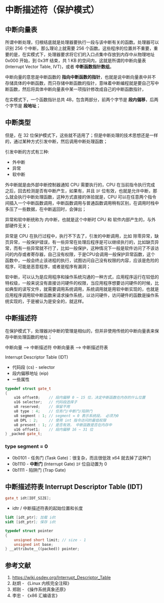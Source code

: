 # 中断描述符（保护模式）

## 中断向量表

所谓中断处理，归根结底就是处理器要执行一段与该中断有关的函数。处理器可以识别 256 个中断，那么理论上就需要 256 个函数。这些程序的位置并不重要，重要的是，在实模式下，处理器要求将它们的入口点集中存放到内存中从物理地址 0x000 开始，到 0x3ff 结束，共 1 KB 的空间内，这就是所谓的中断向量表(Interrupt Vector Table, IVT)，或者 **中断函数指针数组**。

中断向量的意思是中断函数的 **指向中断函数的指针**，也就是说中断向量表中并不存储具体的中断函数，而只存储中断函数的指针，意味着中断编程就是要自己写中断函数，然后将具体中断向量表中某一项指针修改成自己的中断函数指针，

在实模式下，一个函数指针总共 4B，包含两部分，前两个字节是 **段内偏移**，后两个字节是 **段地址**；

## 中断类型

但是，在 32 位保护模式下，这些就不适用了；但是中断处理的技术思想还是一样的，通过某种方式引发中断，然后调用中断处理函数；

引发中断的方式有三种:

- 外中断
- 异常
- 软中断

外中断就是由外部中断控制器通知 CPU 需要执行的，CPU 在当前指令执行完成之后，回去检测是否有中断产生，如果有，并且 `IF` 位有效，也就是允许中断，那么就会执行中断处理函数，这种方式直接的体验就是，CPU 可以在任意两个指令间插入一个中断函数调用，中断函数调用与普通函数调用稍有区别，在调用时栈中多压了一些数据，在中断返回时，会弹出；

异常和软中断统称为 内中断，也就是这个中断时 CPU 和 软件内部产生的，与外部硬件无关；

异常是 CPU 在执行过程中，执行不下去了，引发的中断调用，比如 除零异常，缺页异常，一般保护错误，有一些异常在处理后程序是可以继续执行的，比如缺页异常，而有一些异常就不行了，比如一般保护，这种情况下一般是软件访问了不该访问的内存或者寄存器，自己没有权限，于是CPU会调用一般保护异常函数，这个函数中，一般会终止该进程的执行，试图访问自己没有权限的内容，应该是危险的程序，可能是恶意程序，或者是程序有漏洞；

软中断，可以认为是应用程序和操作系统沟通的一种方式，应用程序运行在较低的特权级，一般来说没有直接访问硬件的权限，当应用程序想要访问硬件的时候，比如典型的读写文件，就需要调用系统调用，系统调用就是用软中断实现的，也就是应用程序调用软中断函数来请求操作系统，以访问硬件，访问硬件的函数是操作系统实现的，于是被认为是安全的，就这样。

## 中断描述符

在保护模式下，处理器对中断的管理是相似的，但并非使用传统的中断向量表来保存中断处理函数的地址；

中断向量 --> 中断描述符
中断向量表 --> 中断描述符表 

Interrupt Descriptor Table (IDT)

- 代码段 (cs) - selector
- 段内偏移地址 (eip)
- 一些属性

```c++
typedef struct gate_t
{
    u16 offset0;    // 段内偏移 0 ~ 15 位，决定中断函数在内存的什么位置
    u16 selector;   // 代码段选择子
    u8 reserved;    // 保留不用
    u8 type : 4;    // 任务门/中断门/陷阱门
    u8 segment : 1; // segment = 0 表示系统段， 必须为0
    u8 DPL : 2;     // 使用 int 指令访问的最低权限
    u8 present : 1; // 是否有效， 中断函数是否在内存中
    u16 offset1;    // 段内偏移 16 ~ 31 位
} _packed gate_t;
```

### type segment = 0

- 0b0101 - 任务门 (Task Gate)：很复杂，而且很低效 x64 就去掉了这种门
- 0b1110 - **中断门** (Interrupt Gate) `IF` 位自动置为 0
- 0b1111 - 陷阱门 (Trap Gate)

## 中断描述符表 Interrupt Descriptor Table (IDT)

```c++
gate_t idt[IDT_SIZE];
```

- idtr / 中断描述符表的起始位置和长度

```s
lidt [idt_ptr]; 加载 idt
sidt [idt_ptr]; 保存 idt
```

```cpp
typedef struct pointer
{
    unsigned short limit; // size - 1
    unsigned int base;
} __attribute__((packed)) pointer;
```

## 参考文献

1. <https://wiki.osdev.org/Interrupt_Descriptor_Table>
2. 赵炯 - 《Linux 内核完全注释》
3. 郑刚 - 《操作系统真象还原》
4. 李忠 - 《x86 汇编语言》
